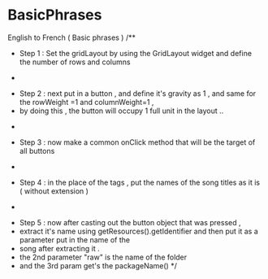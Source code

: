 # BasicPhrases
English to French ( Basic phrases )
/**
 * Step 1 : Set the gridLayout  by using the GridLayout widget and define the number of rows and columns
 * <p>
 * Step 2 : next put in a button , and define it's gravity as 1 , and same for the rowWeight =1 and columnWeight=1 ,
 * by doing this , the button will occupy 1 full unit in the layout ..
 * <p>
 * Step 3 : now make a common onClick method that will be the target of all buttons
 * <p>
 * Step 4 : in the place of the tags , put the names of the song titles as it is ( without extension )
 * <p>
 * Step 5 : now after casting out the button object that was pressed ,
 * extract it's name using getResources().getIdentifier and then put it as a parameter put in the name of the
 * song after extracting it .
 * the 2nd parameter "raw" is the name of the folder
 * and the 3rd param get's the packageName()
 */
